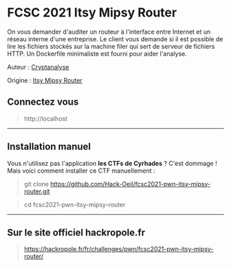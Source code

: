 # FCSC 2021 Itsy Mipsy Router

On vous demander d'auditer un routeur à l'interface entre Internet et un réseau interne d'une entreprise. Le client vous demande si il est possible de lire les fichiers stockés sur la machine filer qui sert de serveur de fichiers HTTP. Un Dockerfile minimaliste est fourni pour aider l'analyse.


Auteur : [Cryptanalyse](https://x.com/Cryptanalyse)

Origine : [Itsy Mipsy Router](https://hackropole.fr/fr/challenges/pwn/fcsc2021-pwn-itsy-mipsy-router/)



## Connectez vous
> http://localhost


-----------

## Installation manuel
Vous n'utilisez pas l'application **les CTFs de Cyrhades** ? C'est dommage !
Mais voici comment installer ce CTF manuellement :

> git clone https://github.com/Hack-Oeil/fcsc2021-pwn-itsy-mipsy-router.git

> cd fcsc2021-pwn-itsy-mipsy-router


-----------

## Sur le site officiel hackropole.fr
> https://hackropole.fr/fr/challenges/pwn/fcsc2021-pwn-itsy-mipsy-router/